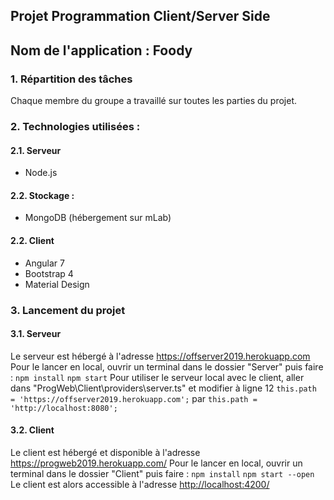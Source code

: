 ## Projet Programmation Client/Server Side

## Nom de l'application : Foody

### 1. Répartition des tâches
Chaque membre du groupe a travaillé sur toutes les parties du projet.

### 2. Technologies utilisées : 
#### 2.1. Serveur
* Node.js

#### 2.2. Stockage : 
* MongoDB (hébergement sur mLab)

#### 2.2. Client
* Angular 7
* Bootstrap 4
* Material Design

### 3. Lancement du projet 

#### 3.1. Serveur

Le serveur est hébergé à l'adresse <https://offserver2019.herokuapp.com>
Pour le lancer en local, ouvrir un terminal dans le dossier "Server" puis faire :
`npm install`
`npm start`
Pour utiliser le serveur local avec le client, aller dans "ProgWeb\Client\providers\server.ts" et modifier à ligne 12 `this.path = 'https://offserver2019.herokuapp.com';` par `this.path = 'http://localhost:8080';`

#### 3.2. Client

Le client est hébergé et disponible à l'adresse <https://progweb2019.herokuapp.com/>
Pour le lancer en local, ouvrir un terminal dans le dossier "Client" puis faire :
`npm install`
`npm start --open`
Le client est alors accessible à l'adresse <http://localhost:4200/>

